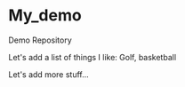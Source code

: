 # My_demo
Demo Repository 

Let's add a list of things I like: 
	Golf, basketball  

Let's add more stuff...
